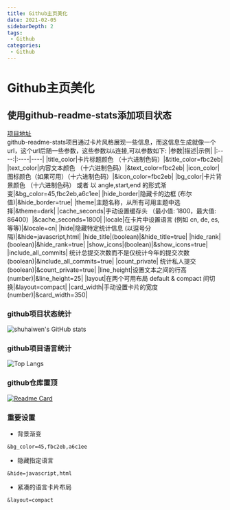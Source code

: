 ```yaml
---
title: Github主页美化
date: 2021-02-05
sidebarDepth: 2
tags:
 - Github
categories:
 - Github
---
```

# Github主页美化
## 使用github-readme-stats添加项目状态
[项目地址](https://github.com/anuraghazra/github-readme-stats/blob/master/docs/readme_cn.md "https://github.com/anuraghazra/github-readme-stats/blob/master/docs/readme_cn.md")
</br>
github-readme-stats项目通过卡片风格展现一些信息，而这信息生成就像一个url，这个url后随一些参数，这些参数以`&`连接,可以参数如下:
|参数|描述|示例|
|:----:|:----|----|
|title_color|卡片标题颜色 （十六进制色码）|&title_color=fbc2eb|
|text_color|内容文本颜色 （十六进制色码）|&text_color=fbc2eb|
|icon_color|图标颜色（如果可用）（十六进制色码）|&icon_color=fbc2eb|
|bg_color|卡片背景颜色 （十六进制色码） 或者 以 angle,start,end 的形式渐变|&bg_color=45,fbc2eb,a6c1ee|
|hide_border|隐藏卡的边框 (布尔值)|&hide_border=true|
|theme|主题名称，从所有可用主题中选择|&theme=dark|
|cache_seconds|手动设置缓存头 （最小值: 1800，最大值: 86400）|&cache_seconds=1800|
|locale|在卡片中设置语言 (例如 cn, de, es, 等等)|&locale=cn|
|hide|隐藏特定统计信息 (以逗号分隔)|&hide=javascript,html|
|hide_title|(boolean)|&hide_title=true|
|hide_rank|(boolean)|&hide_rank=true|
|show_icons|(boolean)|&show_icons=true|
|include_all_commits| 统计总提交次数而不是仅统计今年的提交次数 (boolean)|&include_all_commits=true|
|count_private| 统计私人提交 (boolean)|&count_private=true|
|line_height|设置文本之间的行高 (number)|&line_height=25|
|layout|在两个可用布局 default & compact 间切换|&layout=compact|
|card_width|手动设置卡片的宽度 (number)|&card_width=350|
### github项目状态统计
![shuhaiwen's GitHub stats](https://github-readme-stats.vercel.app/api?username=shuhaiwen&show_icons=true&theme=radical&bg_color=45,fbc2eb,a6c1ee)
### github项目语言统计
![Top Langs](https://github-readme-stats.vercel.app/api/top-langs/?username=shuhaiwen&layout=compact&bg_color=45,fbc2eb,a6c1ee)
### github仓库置顶
[![Readme Card](https://github-readme-stats.vercel.app/api/pin/?username=shuhaiwen&repo=shuhaiwen.github.io&bg_color=45,fbc2eb,a6c1ee)](https://github.com/shuhaiwen/shuhaiwen.github.io)
### 重要设置
- 背景渐变
```
&bg_color=45,fbc2eb,a6c1ee
```
- 隐藏指定语言
```
&hide=javascript,html
```
- 紧凑的语言卡片布局
```
&layout=compact
```

